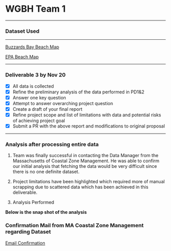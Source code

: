 # WGBH Team 1

---

### Dataset Used

---

[Buzzards Bay Beach Map](https://buzzardsbay.org/enjoy-buzzards-bay/beach-information/)

[EPA Beach Map](https://watersgeo.epa.gov/beacon2/)

---

### Deliverable 3 by Nov 20

- [x] All data is collected
- [x] Refine the preliminary analysis of the data performed in PD1&2
- [x] Answer one key question
- [x] Attempt to answer overarching project question
- [x] Create a draft of your final report
- [x] Refine project scope and list of limitations with data and potential risks of achieving project goal
- [x] Submit a PR with the above report and modifications to original proposal
---

### Analysis after processing entire data



1. Team was finally successful in contacting the Data Manager from the Massachusetts of Coastal Zone Management. He was able to confirm our initial analysis that fetching the data would be very difficult since there is no one definite dataset.

2. Project limitations have been highlighted which required more of manual scrapping due to scattered data which has been achieved in this deliverable.

3. Analysis Performed

**Below is the snap shot of the analysis**


### Confirmation Mail from MA Coastal Zone Management regarding Dataset
[Email Confirmation](EmailConfirmation.pdf)




